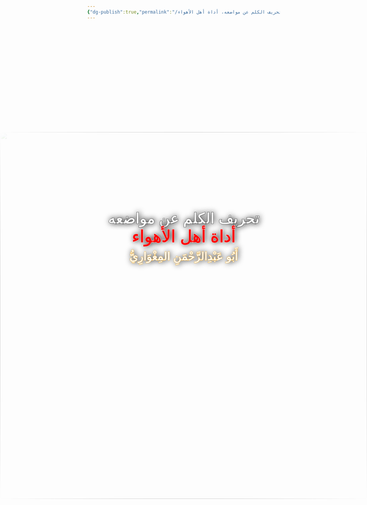 ```yaml
---
{"dg-publish":true,"permalink":"/مقالات/تحريف الكلم عن مواضعه، أداة أهل الأهواء /","noteIcon":"📑","created":"2025-05-18T14:36:42.028+03:00","updated":"2025-07-13T15:48:31.265+03:00"}
---
```


<div style="width:100vw; height: 100vh; margin: 0 auto; color: white; font-family: Arial, sans-serif; overflow: hidden;">

  <!-- Title -->
  <div dir="rtl" style="
      position: absolute;
      top: 11vh;
      left: 50%;
      transform: translateX(-50%);
      width: 100%;
      text-align: center;
      font-size: 4vw;
      font-weight: bold;
      z-index: 1;
      text-shadow: 1px 1px 5px rgba(0,0,0,0.7) !important;
      white-space: nowrap;
  ">
    <div style="margin-top: 120px; text-shadow: 2px 0 15px black; -webkit-text-stroke: 0.5px black; font-size: 4vw;">
      <br>
    تحريف الكلم عن مواضعه
      <br>
      <span style="font-size: 4.5vw; color:red; text-shadow: 2px 0 15px black; -webkit-text-stroke: 0.5px white;">  أداة أهل الأهواء
 </span>     </div>
    <div style="font-size: 3vw; margin-top: 10px;text-shadow: 2px 0 15px black; -webkit-text-stroke: 0.5px orange;">
      أَبُو عَبْدِالرَّحْمَنِ المِغْوَارِيُّ
    </div>
  </div>

  <!-- Image, scaled to fill entire A4 container -->
  <img src="https://images.unsplash.com/photo-1526566661780-1a67ea3c863e?q=80&w=1738&auto=format&fit=crop&ixlib=rb-4.1.0&ixid=M3wxMjA3fDB8MHxwaG90by1wYWdlfHx8fGVufDB8fHx8fA%3D%3D" alt="Image"
       style="
         position: absolute;
         top: 10vh;
         left: 0;
          width: 100vw;   /* A4 width */
        height: auto;  /* A4 height */
         object-fit: cover;
         z-index: 0;   -webkit-mask-image: radial-gradient(circle, black 60%, transparent 100%);
              -webkit-mask-size: cover;
              -webkit-mask-repeat: no-repeat;
              mask-image: radial-gradient(circle, black 60%, transparent 100%);
              mask-size: cover;
              mask-repeat: no-repeat;
       ">

</div>

<center>بسم الله الرحمن الرحيم</center>

الحمد لله رب العالمين والصلاة والسلام على أشرف المرسلين أما بعد:
يقول الله عز وجل: <font color="#00b050">مِّنَ ٱلَّذِينَ هَادُواْ يُحَرِّفُونَ ٱلۡكَلِمَ عَن مَّوَاضِعِهِۦ وَيَقُولُونَ سَمِعۡنَا وَعَصَيۡنَا وَٱسۡمَعۡ غَيۡرَ مُسۡمَعٖ وَرَٰعِنَا لَيَّۢا بِأَلۡسِنَتِهِمۡ وَطَعۡنٗا فِي ٱلدِّينِۚ وَلَوۡ أَنَّهُمۡ قَالُواْ سَمِعۡنَا وَأَطَعۡنَا وَٱسۡمَعۡ وَٱنظُرۡنَا لَكَانَ خَيۡرٗا لَّهُمۡ وَأَقۡوَمَ وَلَٰكِن لَّعَنَهُمُ ٱللَّهُ بِكُفۡرِهِمۡ فَلَا يُؤۡمِنُونَ إِلَّا قَلِيلٗا </font> [النساء: 46] ويقول:<font color="#00b050"> فَبِمَا نَقۡضِهِم مِّيثَٰقَهُمۡ لَعَنَّٰهُمۡ وَجَعَلۡنَا قُلُوبَهُمۡ قَٰسِيَةٗۖ يُحَرِّفُونَ ٱلۡكَلِمَ عَن مَّوَاضِعِهِۦ وَنَسُواْ حَظّٗا مِّمَّا ذُكِّرُواْ بِهِۦۚ وَلَا تَزَالُ تَطَّلِعُ عَلَىٰ خَآئِنَةٖ مِّنۡهُمۡ إِلَّا قَلِيلٗا مِّنۡهُمۡۖ فَٱعۡفُ عَنۡهُمۡ وَٱصۡفَحۡۚ إِنَّ ٱللَّهَ يُحِبُّ ٱلۡمُحۡسِنِين</font>َ [المائدة: 13] ويقول:<font color="#00b050"> يَٰأَيُّهَا ٱلرَّسُولُ لَا يَحۡزُنكَ ٱلَّذِينَ يُسَٰرِعُونَ فِي ٱلۡكُفۡرِ مِنَ ٱلَّذِينَ قَالُوٓاْ ءَامَنَّا بِأَفۡوَٰهِهِمۡ وَلَمۡ تُؤۡمِن قُلُوبُهُمۡۛ وَمِنَ ٱلَّذِينَ هَادُواْۛ سَمَّٰعُونَ لِلۡكَذِبِ سَمَّٰعُونَ لِقَوۡمٍ ءَاخَرِينَ لَمۡ يَأۡتُوكَۖ يُحَرِّفُونَ ٱلۡكَلِمَ مِنۢ بَعۡدِ مَوَاضِعِهِۦۖ يَقُولُونَ إِنۡ أُوتِيتُمۡ هَٰذَا فَخُذُوهُ وَإِن لَّمۡ تُؤۡتَوۡهُ فَٱحۡذَرُواْۚ وَمَن يُرِدِ ٱللَّهُ فِتۡنَتَهُۥ فَلَن تَمۡلِكَ لَهُۥ مِنَ ٱللَّهِ شَيۡـًٔاۚ أُوْلَٰٓئِكَ ٱلَّذِينَ لَمۡ يُرِدِ ٱللَّهُ أَن يُطَهِّرَ قُلُوبَهُمۡۚ لَهُمۡ فِي ٱلدُّنۡيَا خِزۡيٞۖ وَلَهُمۡ فِي ٱلۡأٓخِرَةِ عَذَابٌ عَظِيمٞ </font>  [المائدة: 41] 

الآيات السابقة وثقت إشكالية عظيمة تكرر فعلها من اليهود وهي تحريف الكلم عن مواضعه، وهذا ما نسميه عصريا بالبتر من السياق وتحريف مقاصد الكلام وعدم تحري مراد قائله. 

قال الطبري في تفسير الآية الأولى: 
«وأما تأويلِ قولِه جلَّ ثناؤُه: {يُحَرِّفُونَ الْكَلِمَ عَنْ مَوَاضِعِهِ}. فإنه يقولُ: يُبَدِّلون معناها ويُغَيِّرونها عن تأويلِها»
«تفسير الطبري» (7/ 103)

وهذه الإشكالية مبدأها من تجريد الشيء مما يحيط به من الظروف المكانية والزمانية والحالية التي تجعله يوحي بغير ما كان يوحي به لما كان في موضعه. 

ومن الأمثلة التي تبسط الفكرة ما حدث في قصة الخضر وموسى عليهما السلام، وهذه القصة كان مبدأها عن العلم، قال البخاري: 
«[75] حدثني مُحَمَّدُ بْنُ غُرَيْرٍ الزُّهْرِيُّ، قَالَ: حَدَّثَنَا يَعْقُوبُ بْنُ إِبْرَاهِيمَ، قَالَ: حَدَّثَنِي أَبِي، عَنْ صَالِحٍ، عَنِ ابْنِ شِهَابٍ، حَدَّثَ أَنَّ عُبَيْدَ اللَّهِ بْنَ عَبْدِ اللَّهِ، أَخْبَرَهُ عَنِ ابْنِ عَبَّاسٍ، أَنَّهُ تَمَارَى هُوَ وَالْحُرُّ بْنُ قَيْسِ بْنِ حِصْنٍ الْفَزَارِيُّ فِي صَاحِبِ مُوسَى؛ قَالَ ابْنُ عَبَّاسٍ: هُوَ خَضِرٌ، فَمَرَّ بِهِمَا أُبَيُّ بْنُ كَعْبٍ، فَدَعَاهُ ابْنُ عَبَّاسٍ، فَقَالَ: إِنِّي تَمَارَيْتُ أَنَا وَصَاحِبِي هَذَا فِي صَاحِبِ مُوسَى الَّذِي سَأَلَ مُوسى السَّبِيلَ إِلَى لُقِيِّهِ، هَلْ سَمِعْتَ النَّبِيَّ صلى الله عليه وسلم يَذْكُرُ شَأْنَهُ؟ قَالَ: نَعَمْ، سَمِعْتُ رَسُولَ اللَّهِ صلى الله عليه وسلم يَقُولُ: <u>"بَيْنَمَا مُوسَى فِي مَلَأٍ مِنْ بَنِي إِسْرَائِيلَ، جَاءَهُ رَجُلٌ فَقَالَ: هَلْ تَعْلَمُ أَحَدًا أَعْلَمَ مِنْكَ؟ قَالَ مُوسَى: لَا، فَأَوْحَى اللَّهُ إِلَى مُوسَى: بَلَى، عَبْدُنَا خَضِرٌ</u>، فَسَأَلَ مُوسَى السَّبِيلَ إِلَيْهِ، فَجَعَلَ اللَّهُ لَهُ الْحُوتَ آيَةً، وَقِيلَ لَهُ: إِذَا فَقَدْتَ الْحُوتَ فَارْجِعْ فَإِنَّكَ سَتَلْقَاهُ، وَكانَ يَتَّبِعُ أَثَرَ الْحُوتِ فِي الْبَحْرِ، فَقَالَ لِمُوسَى فَتَاهُ: {أَرَأَيْتَ إِذْ أَوَيْنَا إِلَى الصَّخْرَةِ فَإِنِّي نَسِيتُ الْحُوتَ وَمَا (أَنْسَانِيهِ) إِلَّا الشَّيْطَانُ أَنْ أَذْكُرَهُ}، {قَالَ ذَلِكَ مَا كُنَّا (نَبْغِي) فَارْتَدَّا عَلَى آثَارِهِمَا قَصَصًا}، فَوَجَدَا خَضِرًا، فكانَ مِنْ شَأْنِهِمَا الَّذِي قَصَّ اللَّهُ عز وجل فِي كِتَابِهِ".»
«صحيح البخاري» (1/ 248)
فلعل في تقدير الله للأحداث التي جرت بينهما إشارة إلى أمر تحريف الكلم عن مواضعه الذي يفعله أصحاب الأهواء مع العلم. 

فمثلا، في القصة نجد موسى عليه السلام يستنكر على الخضر ثقب السفينة، وهذا لأنه رأى فعل الخضر مجردا عن باقي الظروف والعلوم المتعلقة به، يشبه ذلك استنكار رجل على طبيب طعنه لمريض بإبرة الدواء، مع أن الطبيب قد يكون إن لم يفعل ذلك هلك المريض، وهكذا تكرر الأمر عند قتل الغلام وعند بناء الحائط. 
قال الله عز وجل: <font color="#00b050">قَالَ لَهُۥ مُوسَىٰ هَلۡ أَتَّبِعُكَ عَلَىٰٓ أَن تُعَلِّمَنِ مِمَّا عُلِّمۡتَ رُشۡدٗا 66 قَالَ إِنَّكَ لَن تَسۡتَطِيعَ مَعِيَ صَبۡرٗا 67 وَكَيۡفَ تَصۡبِرُ عَلَىٰ مَا لَمۡ تُحِطۡ بِهِۦ خُبۡرٗا 68 قَالَ سَتَجِدُنِيٓ إِن شَآءَ ٱللَّهُ صَابِرٗا وَلَآ أَعۡصِي لَكَ أَمۡرٗا 69 قَالَ فَإِنِ ٱتَّبَعۡتَنِي فَلَا تَسۡـَٔلۡنِي عَن شَيۡءٍ حَتَّىٰٓ أُحۡدِثَ لَكَ مِنۡهُ ذِكۡرٗا 70 فَٱنطَلَقَا حَتَّىٰٓ إِذَا رَكِبَا فِي ٱلسَّفِينَةِ خَرَقَهَاۖ قَالَ أَخَرَقۡتَهَا لِتُغۡرِقَ أَهۡلَهَا لَقَدۡ جِئۡتَ شَيۡـًٔا إِمۡرٗا 71 قَالَ أَلَمۡ أَقُلۡ إِنَّكَ لَن تَسۡتَطِيعَ مَعِيَ صَبۡرٗا 72 قَالَ لَا تُؤَاخِذۡنِي بِمَا نَسِيتُ وَلَا تُرۡهِقۡنِي مِنۡ أَمۡرِي عُسۡرٗا 73 فَٱنطَلَقَا حَتَّىٰٓ إِذَا لَقِيَا غُلَٰمٗا فَقَتَلَهُۥ قَالَ أَقَتَلۡتَ نَفۡسٗا زَكِيَّةَۢ بِغَيۡرِ نَفۡسٖ لَّقَدۡ جِئۡتَ شَيۡـٔٗا نُّكۡرٗا 74 قَالَ أَلَمۡ أَقُل لَّكَ إِنَّكَ لَن تَسۡتَطِيعَ مَعِيَ صَبۡرٗا 75 قَالَ إِن سَأَلۡتُكَ عَن شَيۡءِۭ بَعۡدَهَا فَلَا تُصَٰحِبۡنِيۖ قَدۡ بَلَغۡتَ مِن لَّدُنِّي عُذۡرٗا 76 فَٱنطَلَقَا حَتَّىٰٓ إِذَآ أَتَيَآ أَهۡلَ قَرۡيَةٍ ٱسۡتَطۡعَمَآ أَهۡلَهَا فَأَبَوۡاْ أَن يُضَيِّفُوهُمَا فَوَجَدَا فِيهَا جِدَارٗا يُرِيدُ أَن يَنقَضَّ فَأَقَامَهُۥۖ قَالَ لَوۡ شِئۡتَ لَتَّخَذۡتَ عَلَيۡهِ أَجۡرٗا 77 قَالَ هَٰذَا فِرَاقُ بَيۡنِي وَبَيۡنِكَۚ سَأُنَبِّئُكَ بِتَأۡوِيلِ مَا لَمۡ تَسۡتَطِع عَّلَيۡهِ صَبۡرًا 78 أَمَّا ٱلسَّفِينَةُ فَكَانَتۡ لِمَسَٰكِينَ يَعۡمَلُونَ فِي ٱلۡبَحۡرِ فَأَرَدتُّ أَنۡ أَعِيبَهَا وَكَانَ وَرَآءَهُم مَّلِكٞ يَأۡخُذُ كُلَّ سَفِينَةٍ غَصۡبٗا 79 وَأَمَّا ٱلۡغُلَٰمُ فَكَانَ أَبَوَاهُ مُؤۡمِنَيۡنِ فَخَشِينَآ أَن يُرۡهِقَهُمَا طُغۡيَٰنٗا وَكُفۡرٗا 80 فَأَرَدۡنَآ أَن يُبۡدِلَهُمَا رَبُّهُمَا خَيۡرٗا مِّنۡهُ زَكَوٰةٗ وَأَقۡرَبَ رُحۡمٗا 81 وَأَمَّا ٱلۡجِدَارُ فَكَانَ لِغُلَٰمَيۡنِ يَتِيمَيۡنِ فِي ٱلۡمَدِينَةِ وَكَانَ تَحۡتَهُۥ كَنزٞ لَّهُمَا وَكَانَ أَبُوهُمَا صَٰلِحٗا فَأَرَادَ رَبُّكَ أَن يَبۡلُغَآ أَشُدَّهُمَا وَيَسۡتَخۡرِجَا كَنزَهُمَا رَحۡمَةٗ مِّن رَّبِّكَۚ وَمَا فَعَلۡتُهُۥ عَنۡ أَمۡرِيۚ ذَٰلِكَ تَأۡوِيلُ مَا لَمۡ تَسۡطِع عَّلَيۡهِ صَبۡرٗا 82</font> [الكهف: 66-82]

وقول الله عز وجل "وكيف تصبر على ما لم تحط به خبرا" يوحي إليَّ بمزيد تنبيه على تعلق قصة موسى عليه السلام مع الخضر بأمر العلم، وهذه القصة يتضح لمن يقرأها تعلقها العظيم بالقدر، وأنه ينبغي للإنسان أن يستحضر أنه لا يملك الصورة الكاملة ولم يحط بما يحزنه خبرا، فلا ينظر لما يصيبه مجردا وإنما يحسن ظنه بربه، وإلا فإنه يحرف الكلم عن مواضعه فيتهم ربه وما ينبغي إلا أن يتهم نفسه، هذا وشتان بين موسى عليه السلام الذي حمله ما فعله غيرته على الدين وبين من يتسخط من القدر الذي يفعل ذلك انتصارا لنفسه. 

ومن أمثلة تحريف الكلم عن مواضعه وهو مثال استفدته من أحد المشايخ -ولا يحضرني اسمه- في درس عن الأجرومية، وهو استدلال بعض الجهمية أو المعتزلة بقول الله عز وجل:<font color="#00b050"> بَدِيعُ ٱلسَّمَٰوَٰتِ وَٱلۡأَرۡضِۖ أَنَّىٰ يَكُونُ لَهُۥ وَلَدٞ وَلَمۡ تَكُن لَّهُۥ صَٰحِبَةٞۖ وَخَلَقَ كُلَّ شَيۡءٖۖ وَهُوَ بِكُلِّ شَيۡءٍ عَلِيمٞ</font>  [الأنعام: 101] على أن القرآن مخلوق لأنه شيء والآية تقول أن الله خلق كل شيء، وما فعلوه هنا هو أنهم أخرجوا الآية من سياقها البياني، فإن العرب تحذف قيد الكلام حينما يكون بديهيا عقلا، فأصل العبارة هو "خلق كل شيء مخلوق"، ولكنهم أهل هوى فحرفوا الكلم عن موضعه. 

هذا والله عز وجل وصف نفسه بأنه شيء فقال: <font color="#00b050">قُلۡ أَيُّ شَيۡءٍ أَكۡبَرُ شَهَٰدَةٗۖ قُلِ ٱللَّهُۖ شَهِيدُۢ بَيۡنِي وَبَيۡنَكُمۡۚ وَأُوحِيَ إِلَيَّ هَٰذَا ٱلۡقُرۡءَانُ لِأُنذِرَكُم بِهِۦ وَمَنۢ بَلَغَۚ أَئِنَّكُمۡ لَتَشۡهَدُونَ أَنَّ مَعَ ٱللَّهِ ءَالِهَةً أُخۡرَىٰۚ قُل لَّآ أَشۡهَدُۚ قُلۡ إِنَّمَا هُوَ إِلَٰهٞ وَٰحِدٞ وَإِنَّنِي بَرِيٓءٞ مِّمَّا تُشۡرِكُونَ</font>  [الأنعام: 19]، فعلى تحريفهم يكون الله عز وجل خلق نفسه تعالى عن ذلك علوا كبيرا. 

ومن متعلقات ذلك عدم مراعاة الفارق اللغوي والاصطلاحي بين الأزمنة والأفراد، فالفرد قد يستخدم لفظا ويريد به معنى آخر، وقد قرأت فائدة من أحد الإخوة ينقل فيها تنبيه ابن تيمية على كثرة ما يفعله الناس من إسقاط معاني ألفاظ القرآن والسنة على ما جرى من استعمالهم لها في عصرهم، والخليفي حفظه الله فيما أذكر نبه على هذا الأمر في لفظ الكوكب الذي في عصرنا يعنى به الجسم الكبير الصخري الكروي الذي يطوف في الفضاء، بينما في القرآن يأتي بمعنى النجم ومعاني آخرى. 

- من أمثلة ذلك التعامل مع نصوص العلماء
- تجريدهم من إنسانيتهم ومن ذلك قابليتهم للخطأ، والتدرج في البحث العلمي والأقوال، والمدارة ومراعاة الظروف المكانية والزمانية والحالية.






والمقصود التنبيه على خطورة هذا الأمر، فمعظم البدع والأهواء تنشأ من تجريد أمر عن سياقه وتحريف كلم عن موضعه، فيضل بذلك من يضل، والعلاج يكون والله أعلم بالصبر على ما لم يحط به الإنسان خبرا، كما جاء في أحد روايات الحديث الذي ذكرناه في بداية المقال قول النبي صلى الله عليه وسلم "«‌رحم ‌الله ‌موسى، لوددت أنه كان صبر حتى يقص الله علينا من أمرهما.»، فالصبر والتروي ثمرته مزيد علم يزيل غشاوة التجريد، وحسن القصد وطلب الحق يصون من الهوى الحامل على التحريف. 

والصلاة والسلام على أشرف الأنبياء والمرسلين، والحمد لله رب العالمين. 


> [!note] أَبُو عَبْدِ الرَّحْمَنِ المِغْوَارِيُّ 
> <font color="#00b0f0">Telegram</font>: https://t.me/AlMighwary | <font color="#00b0f0">Twitter</font>: @AlMighwary 
<font color="#ff0000">Youtube</font>: @AlMighwary  <footer style="text-align:right; font-style:italic; padding-top:10px;">📅 كُتِبَ بتاريخ: 16 ذو الحجة 1446 هـ</footer>







